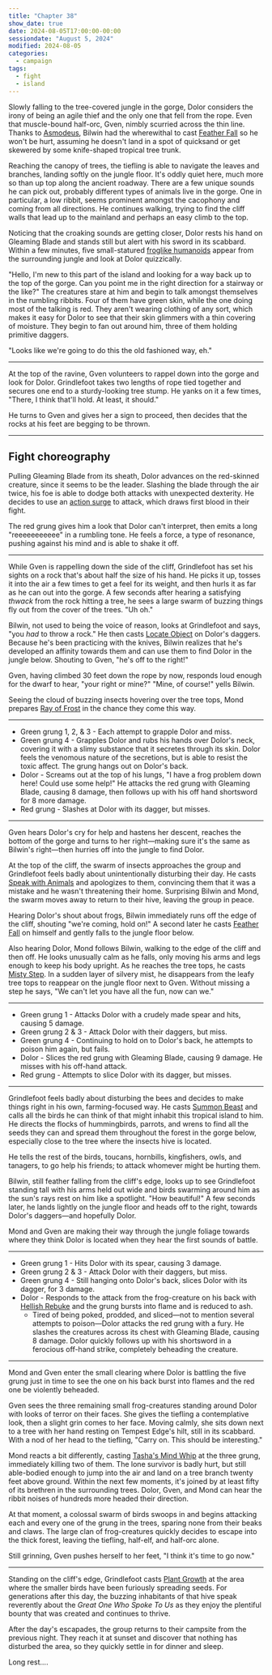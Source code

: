 ```yaml
---
title: "Chapter 38"
show_date: true
date: 2024-08-05T17:00:00-00:00
sessiondate: "August 5, 2024"
modified: 2024-08-05
categories:
  - campaign
tags:
  - fight
  - island
---
```


Slowly falling to the tree-covered jungle in the gorge, Dolor considers the irony of being
an agile thief and the only one that fell from the rope. Even that muscle-bound half-orc,
Gven, nimbly scurried across the thin line. Thanks to
[Asmodeus](https://forgottenrealms.fandom.com/wiki/Asmodeus), Bilwin had the wherewithal
to cast [Feather Fall](https://www.dndbeyond.com/spells/2095-feather-fall) so he won't be
hurt, assuming he doesn't land in a spot of quicksand or get skewered by some knife-shaped
tropical tree trunk.

Reaching the canopy of trees, the tiefling is able to navigate the leaves and branches,
landing softly on the jungle floor. It's oddly quiet here, much more so than up top along
the ancient roadway. There are a few unique sounds he can pick out, probably different
types of animals live in the gorge. One in particular, a low ribbit, seems prominent
amongst the cacophony and coming from all directions. He continues walking, trying to
find the cliff walls that lead up to the mainland and perhaps an easy climb to the top.

Noticing that the croaking sounds are getting closer, Dolor rests his hand on Gleaming
Blade and stands still but alert with his sword in its scabbard. Within a few minutes,
five small-statured [froglike humanoids](https://dnd5e.wikidot.com/lineage:grung) appear
from the surrounding jungle and look at Dolor quizzically.

"Hello, I'm new to this part of the island and looking for a way back up to the
top of the gorge. Can you point me in the right direction for a stairway
or the like?" The creatures stare at him and begin to talk amongst themselves in the
rumbling ribbits. Four of them have green skin, while the one doing most of the talking
is red. They aren't wearing clothing of any sort, which makes it easy for Dolor to see
that their skin glimmers with a thin covering of moisture. They begin to fan out around
him, three of them holding primitive daggers.

"Looks like we're going to do this the old fashioned way, eh."

---

At the top of the ravine, Gven volunteers to rappel down into the gorge and look for
Dolor. Grindlefoot takes two lengths of rope tied together and secures one end to a
sturdy-looking tree stump. He yanks on it a few times, "There, I think that'll hold.
At least, it should."

He turns to Gven and gives her a sign to proceed, then decides that the rocks at his
feet are begging to be thrown.

---

## Fight choreography

<!-- Initiative rolls:
  Bilwin - 13
  Dolor - 24
  Grindlefoot - 14
  Gven - 19
  Mond - 5
-->

<!-- Round 1 -->

<!-- Step-by-step
* Dolor - Attacks the red creature with Gleaming Blade, but misses both times.
  * Using an [action surge](https://roll20.net/compendium/dnd5e/Fighter#toc_12), he is able to
    hit the red grung for 7 damage.
* Red grung - Emits a long "reeeeeeeeeee" in a rumbling tone and Dolor feels a resonance in his
  mind, but is able to shake it off.
-->

Pulling Gleaming Blade from its sheath, Dolor advances on the red-skinned creature, since it seems
to be the leader. Slashing the blade through the air twice, his foe is able to dodge both attacks
with unexpected dexterity. He decides to use an [action surge](https://roll20.net/compendium/dnd5e/Fighter#toc_12)
to attack, which draws first blood in their fight.

The red grung gives him a look that Dolor can't interpret, then emits a long "reeeeeeeeeee" in
a rumbling tone. He feels a force, a type of resonance, pushing against his mind and is able to
shake it off.

---

While Gven is rappelling down the side of the cliff, Grindlefoot has set his sights on a rock
that's about half the size of his hand. He picks it up, tosses it into the air a few times to
get a feel for its weight, and then hurls it as far as he can out into the gorge. A few seconds
after hearing a satisfying _thwack_ from the rock hitting a tree, he sees a large swarm of buzzing
things fly out from the cover of the trees. "Uh oh."

Bilwin, not used to being the voice of reason, looks at Grindlefoot and says, "you _had_ to throw
a rock." He then casts [Locate Object](https://www.dndbeyond.com/spells/2170-locate-object) on
Dolor's daggers. Because he's been practicing with the knives, Bilwin realizes that he's developed an
affinity towards them and can use them to find Dolor in the jungle below. Shouting to Gven, "he's off
to the right!"

Gven, having climbed 30 feet down the rope by now, responds loud enough for the dwarf to hear,
"your right or mine?" "Mine, of course!" yells Bilwin.

Seeing the cloud of buzzing insects hovering over the tree tops, Mond prepares
[Ray of Frost](https://www.dndbeyond.com/spells/2226-ray-of-frost) in the chance they
come this way.

---

<!-- Round 2 -->
* Green grung 1, 2, & 3 - Each attempt to grapple Dolor and miss.
* Green grung 4 - Grapples Dolor and rubs his hands over Dolor's neck, covering it with a slimy
  substance that it secretes through its skin. Dolor feels the venomous nature of the secretions,
  but is able to resist the toxic affect. The grung hangs out on Dolor's back.
* Dolor - Screams out at the top of his lungs, "I have a frog problem down here! Could use some help!"
  He attacks the red grung with Gleaming Blade, causing 8 damage, then follows up with his off
  hand shortsword for 8 more damage.
* Red grung - Slashes at Dolor with its dagger, but misses.

---

Gven hears Dolor's cry for help and hastens her descent, reaches the bottom of the gorge and
turns to her right—making sure it's the same as Bilwin's right—then hurries off into the jungle
to find Dolor.

At the top of the cliff, the swarm of insects approaches the group and Grindlefoot feels badly
about unintentionally disturbing their day. He casts [Speak with Animals](https://www.dndbeyond.com/spells/2258-speak-with-animals)
and apologizes to them, convincing them that it was a mistake and he wasn't threatening
their home. Surprising Bilwin and Mond, the swarm moves away to return to their hive, leaving
the group in peace.

Hearing Dolor's shout about frogs, Bilwin immediately runs off the edge of the cliff, shouting
"we're coming, hold on!" A second later he casts [Feather Fall](https://www.dndbeyond.com/spells/2095-feather-fall)
on himself and gently falls to the jungle floor below.

Also hearing Dolor, Mond follows Bilwin, walking to the edge of the cliff and then off. He looks
unusually calm as he falls, only moving his arms and legs enough to keep his body upright. As
he reaches the tree tops, he casts [Misty Step](https://www.dndbeyond.com/spells/2195-misty-step).
In a sudden layer of silvery mist, he disappears from the leafy tree tops to reappear on the
jungle floor next to Gven. Without missing a step he says, "We can't let you have all the fun, now
can we."

---

<!-- Round 3 -->
* Green grung 1 - Attacks Dolor with a crudely made spear and hits, causing 5 damage.
* Green grung 2 & 3 - Attack Dolor with their daggers, but miss.
* Green grung 4 - Continuing to hold on to Dolor's back, he attempts to poison him again, but fails.
* Dolor - Slices the red grung with Gleaming Blade, causing 9 damage. He misses with his off-hand attack.
* Red grung - Attempts to slice Dolor with its dagger, but misses.

---

Grindlefoot feels badly about disturbing the bees and decides to make things right in his own, 
farming-focused way. He casts [Summon Beast](https://www.dndbeyond.com/spells/721187-summon-beast)
and calls all the birds he can think of that might inhabit this tropical island to him. He directs
the flocks of hummingbirds, parrots, and wrens to find all the seeds they can and spread them
throughout the forest in the gorge below, especially close to the tree where the insects hive is located.

He tells the rest of the birds, toucans, hornbills, kingfishers, owls, and tanagers, to go help
his friends; to attack whomever might be hurting them. 

Bilwin, still feather falling from the cliff's edge, looks up to see Grindlefoot standing tall
with his arms held out wide and birds swarming around him as the sun's rays rest on him like a
spotlight. "How beautiful!" A few seconds later, he lands lightly on the jungle floor and heads
off to the right, towards Dolor's daggers—and hopefully Dolor.

Mond and Gven are making their way through the jungle foliage towards where they think Dolor
is located when they hear the first sounds of battle.

---

<!-- Round 4 -->
* Green grung 1 - Hits Dolor with its spear, causing 3 damage.
* Green grung 2 & 3 - Attack Dolor with their daggers, but miss.
* Green grung 4 - Still hanging onto Dolor's back, slices Dolor with its dagger, for 3 damage.
* Dolor - Responds to the attack from the frog-creature on his back with
  [Hellish Rebuke](https://www.dndbeyond.com/spells/hellish-rebuke) and the grung bursts into
  flame and is reduced to ash.
  * Tired of being poked, prodded, and sliced—not to mention several attempts to poison—Dolor
    attacks the red grung with a fury. He slashes the creatures across its chest with Gleaming
    Blade, causing 8 damage. Dolor quickly follows up with his shortsword in a ferocious off-hand
    strike, completely beheading the creature.

---

Mond and Gven enter the small clearing where Dolor is battling the five grung just in time
to see the one on his back burst into flames and the red one be violently beheaded.

Gven sees the three remaining small frog-creatures standing around Dolor with looks of terror on their
faces. She gives the tiefling a contemplative look, then a slight grin comes to her face. Moving calmly,
she sits down next to a tree with her hand resting on Tempest Edge's hilt, still in its scabbard. With
a nod of her head to the tiefling, "Carry on. This should be interesting."

Mond reacts a bit differently, casting [Tasha's Mind Whip](https://dnd5e.wikidot.com/spell:tashas-mind-whip)
at the three grung, immediately killing two of them. The lone survivor is badly hurt, but still able-bodied
enough to jump into the air and land on a tree branch twenty feet above ground. Within the next few
moments, it's joined by at least fifty of its brethren in the surrounding trees. Dolor, Gven, and Mond
can hear the ribbit noises of hundreds more headed their direction.

At that moment, a colossal swarm of birds swoops in and begins attacking each and every one of the
grung in the trees, sparing none from their beaks and claws. The large clan of frog-creatures quickly
decides to escape into the thick forest, leaving the tiefling, half-elf, and half-orc alone.

Still grinning, Gven pushes herself to her feet, "I think it's time to go now."

---

Standing on the cliff's edge, Grindlefoot casts [Plant Growth](https://www.dndbeyond.com/spells/2207-plant-growth)
at the area where the smaller birds have been furiously spreading seeds. For generations after
this day, the buzzing inhabitants of that hive speak reverently about the _Great One Who Spoke To Us_
as they enjoy the plentiful bounty that was created and continues to thrive.

After the day's escapades, the group returns to their campsite from the previous night. They reach it at
sunset and discover that nothing has disturbed the area, so they quickly settle in for dinner and sleep.

Long rest....

<!-- NOTES -->

<!-- em dash: — | Mac kebyoard shortcut = Option + Shift + Dash (-) -->
<!-- https://oatcookies.neocities.org/dndmoney to convert copper, silver, gold, and more into CP -->
<!-- Frequently used links:
  [Barbarian rage](https://www.thegamer.com/dungeons-dragons-dnd-barbarian-rage-explained-guide/)
  [Bardic inspiration](https://www.dndbeyond.com/classes/1-bard#BardicInspiration-75)
  [Chaos Bolt](https://www.dndbeyond.com/spells/14761-chaos-bolt)
  [Hanseath](https://forgottenrealms.fandom.com/wiki/Hanseath)
  [Hellish Rebuke](https://www.dndbeyond.com/spells/hellish-rebuke)
  [hurdy-gurdy](https://en.wikipedia.org/wiki/Hurdy-gurdy)
  [Mind Spike](http://dnd5e.wikidot.com/spell:mind-spike)
  [Shillelagh](https://www.dndbeyond.com/spells/2249-shillelagh)
  [Spiritual Weapon](https://www.dndbeyond.com/spells/2263-spiritual-weapon)
  [Wild Shape](https://www.dndbeyond.com/posts/635-druid-101-wild-shape-guide)
-->
<!--
  Lists of spells for the classes:
    - Bard spells: https://www.dndbeyond.com/spells/class/1-bard
    - Cleric spells: https://www.dndbeyond.com/spells/class/cleric 
    - Druid spells: https://www.dndbeyond.com/spells/class/druid
    - Sorcerer spells: https://www.dndbeyond.com/spells/class/sorcerer
  Monsters: https://www.dndbeyond.com/monsters
  Damage types: https://www.wargamer.com/dnd/damage-types
  Luck (Bilwin): http://dnd5e.wikidot.com/feat:lucky
-->
<!-- Directions on a boat:
  Port = left side
  Starboard = right side
  Bow = front
  Aft = back (inside the ship, on board)
  Stern = back (outside, offboard)
-->
